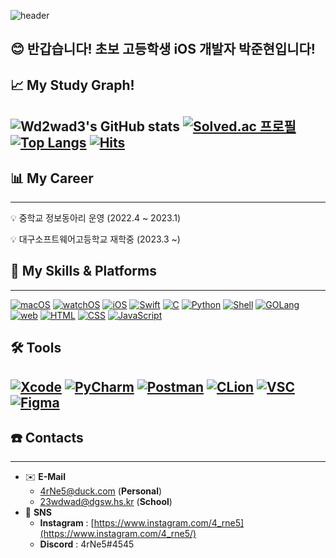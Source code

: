 ![header](https://capsule-render.vercel.app/api?type=waving&color=gradient&height=300&section=header&text=Passionate%20Dev&fontSize=80&animation=fadeIn&fontAlignY=40&desc=Wd2wad3)
## 😊 반갑습니다! 초보 고등학생 iOS 개발자 박준현입니다!

## 📈 My Study Graph!

![Wd2wad3's GitHub stats](https://github-readme-stats.vercel.app/api?username=Wd2wad3&show_icons=true&theme=dark
)
[![Solved.ac
프로필](http://mazassumnida.wtf/api/generate_badge?boj=23wdwad)](https://solved.ac/23wdwad)
[![Top Langs](https://github-readme-stats.vercel.app/api/top-langs/?username=Wd2wad3&langs_count=10&layout=compact)](https://github.com/Wd2wad3?tab=repositories)
[![Hits](https://hits.seeyoufarm.com/api/count/incr/badge.svg?url=https%3A%2F%2Fgithub.com%2FWd2wad3&count_bg=%23000000&title_bg=%235C5959&icon=newrelic.svg&icon_color=%23E7E7E7&title=Today-Observer&edge_flat=false)](https://hits.seeyoufarm.com)
---

## 📊 My Career

---

<aside>
💡 중학교 정보동아리 운영 (2022.4 ~ 2023.1)

 
💡 대구소프트웨어고등학교 재학중 (2023.3 ~)
</aside>

## 📕 My **Skills** & Platforms

---
[![macOS](https://img.shields.io/badge/macos-000000?logo=apple&logoColor=white&style=for-the-badge)](https://developer.apple.com/macos/)
[![watchOS](https://img.shields.io/badge/watchOS-000000?logo=apple&logoColor=white&style=for-the-badge)](https://developer.apple.com/watchos/)
[![iOS](https://img.shields.io/badge/iOS-000000?logo=apple&logoColor=white&style=for-the-badge)](https://developer.apple.com/ios/)
[![Swift](https://img.shields.io/badge/Swift-F05138?logo=swift&logoColor=white&style=for-the-badge)](https://developer.apple.com/swift/)
[![C](https://img.shields.io/badge/C-0356fc?logo=c&logoColor=white&style=for-the-badge)](https://developer.apple.com/swift/)
[![Python](https://img.shields.io/badge/Python-3776AB?logo=python&logoColor=white&style=for-the-badge)](https://python.org/)
[![Shell](https://img.shields.io/badge/Shell-189e06?logo=shell&logoColor=white&style=for-the-badge)](https://zsh.org/)
[![GOLang](https://img.shields.io/badge/GO-0095ff?logo=go&logoColor=white&style=for-the-badge)](https://go.dev/)
[![web](https://img.shields.io/badge/web-000000?logo=googleearth&logoColor=white&style=for-the-badge)](https://developer.apple.com/macos/)
[![HTML](https://img.shields.io/badge/HTML-ff7d03?logo=html5&logoColor=white&style=for-the-badge)](https://www.w3.org/)
[![CSS](https://img.shields.io/badge/CSS-0318ff?logo=css3&logoColor=white&style=for-the-badge)](https://www.w3.org/)
[![JavaScript](https://img.shields.io/badge/JavaScript-ffc800?logo=javascript&logoColor=black&style=for-the-badge)](https://developer.mozilla.org/ko/docs/Web/JavaScript)

## 🛠️ Tools
[![Xcode](https://img.shields.io/badge/xcode-2f78ed?logo=xcode&logoColor=white&style=for-the-badge)](https://developer.apple.com/macos/)
[![PyCharm](https://img.shields.io/badge/pycharm-b4f70a?logo=pycharm&logoColor=black&style=for-the-badge)](https://developer.apple.com/watchos/)
[![Postman](https://img.shields.io/badge/postman-f06c38?logo=postman&logoColor=white&style=for-the-badge)](https://developer.apple.com/ios/)
[![CLion](https://img.shields.io/badge/CLion-04942d?logo=clion&logoColor=white&style=for-the-badge)](https://developer.apple.com/swift/)
[![VSC](https://img.shields.io/badge/VSCode-007ACC?logo=visualstudiocode&logoColor=white&style=for-the-badge)](https://developer.apple.com/swift/)
[![Figma](https://img.shields.io/badge/Figma-e630f0?logo=figma&logoColor=white&style=for-the-badge)](https://figma.com/)
---


## ☎️ Contacts

---

- ✉️ **E-Mail**
    - 4rNe5@duck.com (**Personal**)
    - 23wdwad@dgsw.hs.kr (**School**)
- 📱 **SNS**
    - **Instagram** : [https://www.instagram.com/4_rne5](https://www.instagram.com/4_rne5/)
    - **Discord** : 4rNe5#4545

